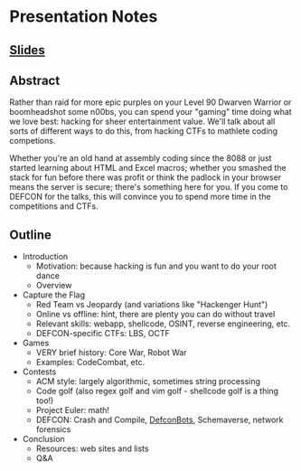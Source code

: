 # Presentation Notes

## [Slides](https://speakerdeck.com/technoskald/hackertainment)

## Abstract

Rather than raid for more epic purples on your Level 90 Dwarven Warrior or boomheadshot some n00bs, you can spend your "gaming" time doing what we love best: hacking for sheer entertainment value. We'll talk about all sorts of different ways to do this, from hacking CTFs to mathlete coding competions.

Whether you're an old hand at assembly coding since the 8088 or just started learning about HTML and Excel macros; whether you smashed the stack for fun before there was profit or think the padlock in your browser means the server is secure; there's something here for you. If you come to DEFCON for the talks, this will convince you to spend more time in the competitions and CTFs.

## Outline

- Introduction
  - Motivation: because hacking is fun and you want to do your root dance
  - Overview
- Capture the Flag
  - Red Team vs Jeopardy (and variations like "Hackenger Hunt")
  - Online vs offline: hint, there are plenty you can do without travel
  - Relevant skills: webapp, shellcode, OSINT, reverse engineering, etc.
  - DEFCON-specific CTFs: LBS, OCTF
- Games
  - VERY brief history: Core War, Robot War
  - Examples: CodeCombat, etc. 
- Contests
  - ACM style: largely algorithmic, sometimes string processing
  - Code golf (also regex golf and vim golf - shellcode golf is a thing too!)
  - Project Euler: math!
  - DEFCON: Crash and Compile, [DefconBots](http://defconbots.org), Schemaverse, network forensics
- Conclusion
  - Resources: web sites and lists
  - Q&A
